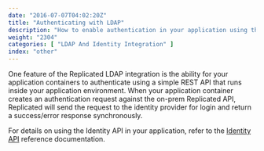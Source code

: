 ```yaml
---
date: "2016-07-07T04:02:20Z"
title: "Authenticating with LDAP"
description: "How to enable authentication in your application using the Replicated LDAP connector"
weight: "2304"
categories: [ "LDAP And Identity Integration" ]
index: "other"
---
```


One feature of the Replicated LDAP integration is the ability for your application containers to authenticate using a simple REST API that runs inside your application environment. When your application container creates an authentication request against the on-prem Replicated API, Replicated will send the request to the identity provider for login and return a success/error response synchronously.

For details on using the Identity API in your application, refer to the [Identity API](/api/integration-api/identity-api/) reference documentation.
